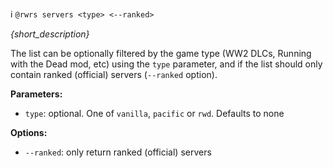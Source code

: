:information_source:️ `@rwrs servers <type> <--ranked>`

_{short_description}_

The list can be optionally filtered by the game type (WW2 DLCs, Running with the Dead mod, etc) using the `type` parameter, and if the list should only contain ranked (official) servers (`--ranked` option).

**Parameters:**

- `type`: optional. One of `vanilla`, `pacific` or `rwd`. Defaults to none

**Options:**

- `--ranked`: only return ranked (official) servers